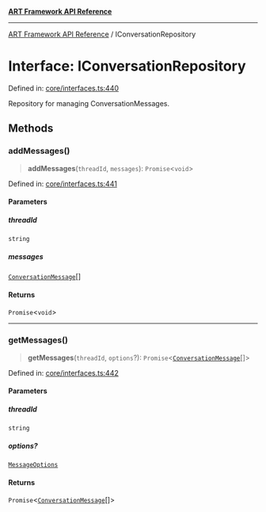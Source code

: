 [**ART Framework API Reference**](../README.md)

***

[ART Framework API Reference](../README.md) / IConversationRepository

# Interface: IConversationRepository

Defined in: [core/interfaces.ts:440](https://github.com/hashangit/ART/blob/d99cb328093f6dec701b3289d82d5abbf64a3736/src/core/interfaces.ts#L440)

Repository for managing ConversationMessages.

## Methods

### addMessages()

> **addMessages**(`threadId`, `messages`): `Promise`\<`void`\>

Defined in: [core/interfaces.ts:441](https://github.com/hashangit/ART/blob/d99cb328093f6dec701b3289d82d5abbf64a3736/src/core/interfaces.ts#L441)

#### Parameters

##### threadId

`string`

##### messages

[`ConversationMessage`](ConversationMessage.md)[]

#### Returns

`Promise`\<`void`\>

***

### getMessages()

> **getMessages**(`threadId`, `options`?): `Promise`\<[`ConversationMessage`](ConversationMessage.md)[]\>

Defined in: [core/interfaces.ts:442](https://github.com/hashangit/ART/blob/d99cb328093f6dec701b3289d82d5abbf64a3736/src/core/interfaces.ts#L442)

#### Parameters

##### threadId

`string`

##### options?

[`MessageOptions`](MessageOptions.md)

#### Returns

`Promise`\<[`ConversationMessage`](ConversationMessage.md)[]\>
